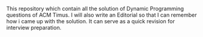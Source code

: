 This repository which contain all the solution of Dynamic Programming questions of ACM Timus.
I will also write an Editorial so that I can remember how i came up with the solution. It can serve as a quick revision for interview preparation.
